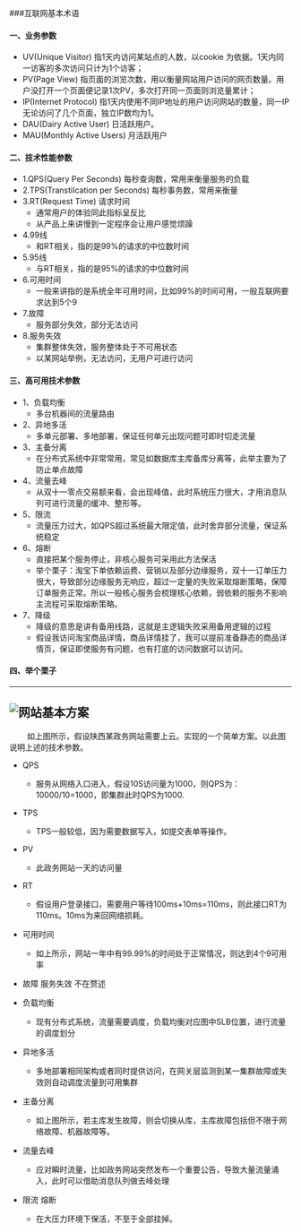 ###互联网基本术语
#### 一、业务参数
- UV(Unique Visitor) 指1天内访问某站点的人数，以cookie 为依据。1天内同一访客的多次访问只计为1个访客；
- PV(Page View) 指页面的浏览次数，用以衡量网站用户访问的网页数量。用户没打开一个页面便记录1次PV，多次打开同一页面则浏览量累计；
- IP(Internet Protocol) 指1天内使用不同IP地址的用户访问网站的数量，同一IP无论访问了几个页面，独立IP数均为1。
- DAU(Dairy Active User) 日活跃用户。
- MAU(Monthly Active Users) 月活跃用户

#### 二、技术性能参数
- 1.QPS(Query Per Seconds) 每秒查询数，常用来衡量服务的负载
- 2.TPS(TranstiIcation per Seconds) 每秒事务数，常用来衡量
- 3.RT(Request Time) 请求时间
	- 通常用户的体验同此指标呈反比
	- 从产品上来讲慢到一定程序会让用户感觉烦躁
- 4.99线
	- 和RT相关，指的是99%的请求的中位数时间
- 5.95线
	- 与RT相关，指的是95%的请求的中位数时间
- 6.可用时间
	- 一般来讲指的是系统全年可用时间，比如99%的时间可用，一般互联网要求达到5个9
- 7.故障
	- 服务部分失效，部分无法访问
- 8.服务失效
	- 集群整体失效，服务整体处于不可用状态
	- 以某网站举例，无法访问，无用户可进行访问
	
#### 三、高可用技术参数
- 1、负载均衡
	- 多台机器间的流量路由
- 2、异地多活
	- 多单元部署、多地部署，保证任何单元出现问题可即时切走流量
- 3、主备分离
	- 在分布式系统中非常常用，常见如数据库主库备库分离等，此举主要为了防止单点故障
- 4、流量去峰
	- 从双十一零点交易额来看，会出现峰值，此时系统压力很大，才用消息队列可进行流量的缓冲、整形等。
- 5、限流
	- 流量压力过大，如QPS超过系统最大限定值，此时舍弃部分流量，保证系统稳定
- 6、熔断
	- 直接把某个服务停止，非核心服务可采用此方法保活
	- 举个栗子：淘宝下单依赖运费、营销以及部分边缘服务，双十一订单压力很大，导致部分边缘服务无响应，超过一定量的失败采取熔断策略，保障订单服务正常。所以一般核心服务会梳理核心依赖，弱依赖的服务不影响主流程可采取熔断策略。
- 7、降级
	- 降级的意思是讲有备用线路，这就是主逻辑失败采用备用逻辑的过程
	- 假设我访问淘宝商品详情，商品详情挂了，我可以提前准备静态的商品详情页，保证即使服务有问题，也有打底的访问数据可以访问。

	
#### 四、举个栗子
---
![网站基本方案](https://img.alicdn.com/imgextra/i1/263682007/O1CN01s8aoIG1QhFOMQRYOS_!!263682007.png)
---
&nbsp;&nbsp;&nbsp;&nbsp;&nbsp;&nbsp;&nbsp;&nbsp;如上图所示，假设陕西某政务网站需要上云。实现的一个简单方案。以此图说明上述的技术参数。

- QPS
	- 服务从网络入口进入，假设10S访问量为1000，则QPS为：10000/10=1000，即集群此时QPS为1000.
- TPS
	- TPS一般较低，因为需要数据写入，如提交表单等操作。
- PV 
	- 此政务网站一天的访问量
- RT
	- 假设用户登录接口，需要用户等待100ms+10ms=110ms，则此接口RT为110ms。10ms为来回网络损耗。
- 可用时间
	- 如上所示，网站一年中有99.99%的时间处于正常情况，则达到4个9可用率

- 故障 服务失效 不在赘述

- 负载均衡
	- 现有分布式系统，流量需要调度，负载均衡对应图中SLB位置，进行流量的调度划分 
- 异地多活
	- 多地部署相同架构或者同时提供访问，在网关层监测到某一集群故障或失效则自动调度流量到可用集群
- 主备分离
	- 如上图所示，若主库发生故障，则会切换从库，主库故障包括但不限于网络故障、机器故障等。
- 流量去峰
	- 应对瞬时流量，比如政务网站突然发布一个重要公告，导致大量流量涌入，此时可以借助消息队列做去峰处理
- 限流 熔断
	- 在大压力环境下保活，不至于全部挂掉。   




